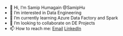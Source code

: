 - 👋 Hi, I’m Samip Humagain @SamipHu
- 👀 I’m interested in Data Engineering
- 🌱 I’m currently learning Azure Data Factory and Spark
- 💞️ I’m looking to collaborate on DE Projects
- 📫 How to reach me: [Email](samiphumagain@gmail.com) [LinkedIn](https://www.linkedin.com/in/samip-humagain-9a431a138)

<!---
SamipHU/SamipHU is a ✨ special ✨ repository because its `README.md` (this file) appears on your GitHub profile.
You can click the Preview link to take a look at your changes.
--->
